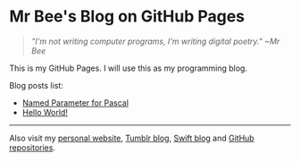 # Mr Bee's Blog on GitHub Pages

> *"I'm not writing computer programs, I'm writing digital poetry." ~Mr Bee*

This is my GitHub Pages. I will use this as my programming blog.

Blog posts list:
* [Named Parameter for Pascal](namedparameter.md)
* [Hello World!](hello.md)

---
Also visit my [personal website](https://pak.lebah.web.id), [Tumblr blog](http://paklebah.tumblr.com), [Swift blog](http://medium.com/@pak.lebah) and [GitHub repositories](http://github.com/pakLebah).
